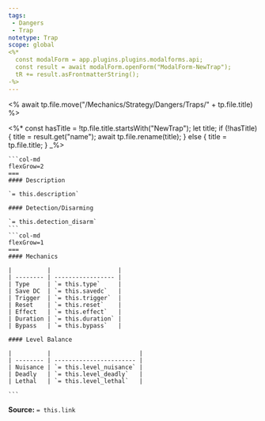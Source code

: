```yaml
---
tags:
 - Dangers
 - Trap
notetype: Trap
scope: global
<%*
  const modalForm = app.plugins.plugins.modalforms.api;
  const result = await modalForm.openForm("ModalForm-NewTrap");
  tR += result.asFrontmatterString();
-%>
---
```


<% await tp.file.move("/Mechanics/Strategy/Dangers/Traps/" + tp.file.title) %>

<%*
const hasTitle = !tp.file.title.startsWith("NewTrap");
let title;
if (!hasTitle) {
    title = result.get("name");
    await tp.file.rename(title);
} else {
    title = tp.file.title;
}
_%>

````col
```col-md
flexGrow=2
===
#### Description

`= this.description`

#### Detection/Disarming

`= this.detection_disarm`
```
```col-md
flexGrow=1
===
#### Mechanics

|          |                   |
| -------- | ----------------- |
| Type     | `= this.type`     |
| Save DC  | `= this.savedc`   |
| Trigger  | `= this.trigger`  |
| Reset    | `= this.reset`    |
| Effect   | `= this.effect`   |
| Duration | `= this.duration` |
| Bypass   | `= this.bypass`   |

#### Level Balance

|          |                         |
| -------- | ----------------------- |
| Nuisance | `= this.level_nuisance` |
| Deadly   | `= this.level_deadly`   |
| Lethal   | `= this.level_lethal`   |

```
````

**Source:** `= this.link`